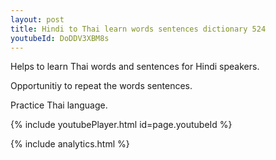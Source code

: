 ```yaml
---
layout: post
title: Hindi to Thai learn words sentences dictionary 524 
youtubeId: DoDDV3XBM8s
---
```

 
 
Helps to learn Thai words and sentences for Hindi speakers.

Opportunitiy to repeat the words sentences. 

Practice Thai language. 
 
{% include youtubePlayer.html id=page.youtubeId %}
 
 
{% include analytics.html %}